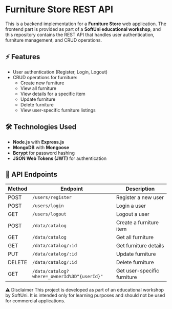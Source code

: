 # Furniture Store REST API

This is a backend implementation for a **Furniture Store** web application. The frontend part is provided as part of a **SoftUni educational workshop**, and this repository contains the REST API that handles user authentication, furniture management, and CRUD operations.

## ⚡ Features
- User authentication (Register, Login, Logout)
- CRUD operations for furniture:
  - Create new furniture
  - View all furniture
  - View details for a specific item
  - Update furniture
  - Delete furniture
  - View user-specific furniture listings

## 🛠 Technologies Used
- **Node.js** with **Express.js**
- **MongoDB** with **Mongoose**
- **Bcrypt** for password hashing
- **JSON Web Tokens (JWT)** for authentication

## 📌 API Endpoints

| Method | Endpoint | Description |
|--------|---------|-------------|
| POST | `/users/register` | Register a new user |
| POST | `/users/login` | Login a user |
| GET | `/users/logout` | Logout a user |
| POST | `/data/catalog` | Create a furniture item |
| GET | `/data/catalog` | Get all furniture |
| GET | `/data/catalog/:id` | Get furniture details |
| PUT | `/data/catalog/:id` | Update furniture |
| DELETE | `/data/catalog/:id` | Delete furniture |
| GET | `/data/catalog?where=_ownerId%3D"{userId}"` | Get user-specific furniture |

⚠️ Disclaimer
This project is developed as part of an educational workshop by SoftUni. It is intended only for learning purposes and should not be used for commercial applications.
